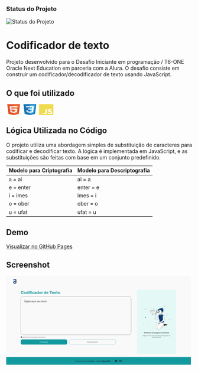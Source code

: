 ### Status do Projeto
![Status do Projeto](https://img.shields.io/badge/Status-Concluido-green)

# Codificador de texto
Projeto desenvolvido para o Desafio Iniciante em programação / T6-ONE Oracle Next Education em parceria com a Alura.
O desafio consiste em construir um codificador/decodificador de texto usando JavaScript.

## O que foi utilizado 
<div style="display: inline_block">
  <img align="center" alt="HTML" height="30" width="40" src="https://raw.githubusercontent.com/devicons/devicon/master/icons/html5/html5-original.svg">
  <img align="center" alt="CSS" height="30" width="40" src="https://raw.githubusercontent.com/devicons/devicon/master/icons/css3/css3-original.svg">
  <img align="center" alt="JS" height="30" width="40" src="https://raw.githubusercontent.com/devicons/devicon/master/icons/javascript/javascript-plain.svg">
</div>

## Lógica Utilizada no Código
O projeto utiliza uma abordagem simples de substituição de caracteres para codificar e decodificar texto. A lógica é implementada em JavaScript, e as substituições são feitas com base em um conjunto predefinido.

| Modelo para Criptografia | Modelo para Descriptografia |
|--------------------------|-----------------------------|
| a = ai                   | ai = a                      |
| e = enter                | enter = e                   |
| i = imes                 | imes = i                    |
| o = ober                 | ober = o                    |
| u = ufat                 | ufat = u                    |
    
## Demo
[Visualizar no GitHub Pages](seu-link-aqui)

## Screenshot
<img src="screenshot.png" alt="Screenshot" width="500">


